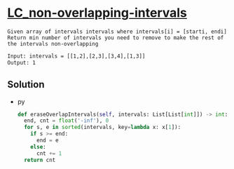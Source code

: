 # [LC_non-overlapping-intervals](https://leetcode.com/problems/non-overlapping-intervals)

```en
Given array of intervals intervals where intervals[i] = [starti, endi]
Return min number of intervals you need to remove to make the rest of the intervals non-overlapping
```

```txt
Input: intervals = [[1,2],[2,3],[3,4],[1,3]]
Output: 1
```

## Solution

* py

  ```py
  def eraseOverlapIntervals(self, intervals: List[List[int]]) -> int:
    end, cnt = float('-inf'), 0
    for s, e in sorted(intervals, key=lambda x: x[1]):
      if s >= end:
        end = e
      else:
        cnt += 1
    return cnt
  ```
